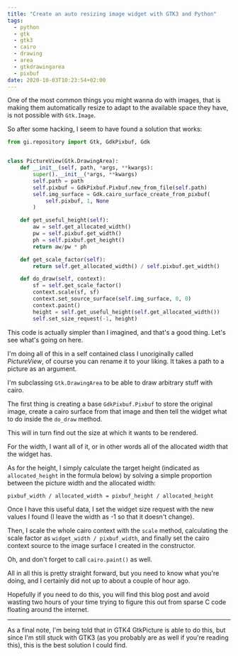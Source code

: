 ```yaml
---
title: "Create an auto resizing image widget with GTK3 and Python"
tags:
  - python
  - gtk
  - gtk3
  - cairo
  - drawing
  - area
  - gtkdrawingarea
  - pixbuf
date: 2020-10-03T10:23:54+02:00
---
```


One of the most common things you might wanna do with images, that is making them automatically resize to adapt to the available space they have, is not possible with `Gtk.Image`.


So after some hacking, I seem to have found a solution that works:

```python
from gi.repository import Gtk, GdkPixbuf, Gdk


class PictureView(Gtk.DrawingArea):
    def __init__(self, path, *args, **kwargs):
        super().__init__(*args, **kwargs)
        self.path = path
        self.pixbuf = GdkPixbuf.Pixbuf.new_from_file(self.path)
        self.img_surface = Gdk.cairo_surface_create_from_pixbuf(
            self.pixbuf, 1, None
        )

    def get_useful_height(self):
        aw = self.get_allocated_width()
        pw = self.pixbuf.get_width()
        ph = self.pixbuf.get_height()
        return aw/pw * ph

    def get_scale_factor(self):
        return self.get_allocated_width() / self.pixbuf.get_width()

    def do_draw(self, context):
        sf = self.get_scale_factor()
        context.scale(sf, sf)
        context.set_source_surface(self.img_surface, 0, 0)
        context.paint()
        height = self.get_useful_height(self.get_allocated_width())
        self.set_size_request(-1, height)
```

This code is actually simpler than I imagined, and that's a good thing. Let's see what's going on here.

I'm doing all of this in a self contained class I unoriginally called *PictureView*, of course you can rename it to your liking. It takes a path to a picture as an argument.

I'm subclassing `Gtk.DrawingArea` to be able to draw arbitrary stuff with cairo.

The first thing is creating a base `GdkPixbuf.Pixbuf` to store the original image, create a cairo surface from that image and then tell the widget what to do inside the `do_draw` method.

This will in turn find out the size at which it wants to be rendered.

For the width, I want all of it, or in other words all of the allocated width that the widget has.

As for the height, I simply calculate the target height (indicated as `allocated_height` in the formula below) by solving a simple proportion between the picture width and the allocated width:

```
pixbuf_width / allocated_width = pixbuf_height / allocated_height
```

Once I have this useful data, I set the widget size request with the new values I found (I leave the width as -1 so that it doesn't change).

Then, I scale the whole cairo context with the `scale` method, calculating the scale factor as `widget_width / pixbuf_width`, and finally set the cairo context source to the image surface I created in the constructor.

Oh, and don't forget to call `cairo.paint()` as well.

All in all this is pretty straight forward, but you need to know what you're doing, and I certainly did not up to about a couple of hour ago.

Hopefully if you need to do this, you will find this blog post and avoid wasting two hours of your time trying to figure this out from sparse C code floating around the internet.

---

As a final note, I'm being told that in GTK4 GtkPicture is able to do this, but since I'm still stuck with GTK3 (as you probably are as well if you're reading this), this is the best solution I could find.
